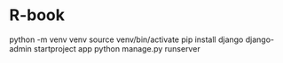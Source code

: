 # R-book
python -m venv venv
source venv/bin/activate
pip install django
django-admin startproject app
python manage.py runserver